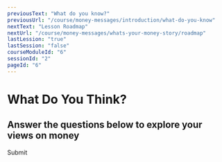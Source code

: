 ```yaml
---
previousText: "What do you know?"
previousUrl: "/course/money-messages/introduction/what-do-you-know"
nextText: "Lesson Roadmap"
nextUrl: "/course/money-messages/whats-your-money-story/roadmap"
lastLession: "true"
lastSession: "false"
courseModuleId: "6"
sessionId: "2"
pageId: "6"
---
```



# What Do You Think?

## Answer the questions below to explore your views on money

<sparkle-quiz question-text="I feel confident about the way I receive, budget and keep track of money either in the form of an allowance or earnings from a job." type="OPINION" scale="TEN-POINTS" question-id="105"></sparkle-quiz>
<sparkle-quiz question-text="I always keep my financial commitments. I pay all my bills on time." type="OPINION" scale="TEN-POINTS" question-id="106"></sparkle-quiz>
<sparkle-quiz question-text="I am happy about my relationship with money. I have positive feelings about it." type="OPINION" scale="TEN-POINTS" question-id="107"></sparkle-quiz>
<sparkle-quiz question-text="I spend wisely. I don’t overspend." type="OPINION" scale="TEN-POINTS" question-id="108"></sparkle-quiz>
<sparkle-button primary round>Submit</sparkle-button>
